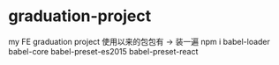 # graduation-project
my FE graduation project
使用以来的包包有 -> 装一遍  npm i babel-loader babel-core babel-preset-es2015 babel-preset-react